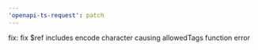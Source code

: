 ```yaml
---
'openapi-ts-request': patch
---
```


fix: fix $ref includes encode character causing allowedTags function error
